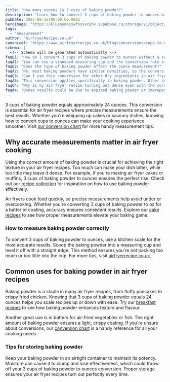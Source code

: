 ```yaml
---
title: "How many ounces is 3 cups of baking powder?"
description: "Learn how to convert 3 cups of baking powder to ounces with our easy guide—perfect for air fryer recipes and precise baking measurements."
pubDate: 2025-08-12T00:00:00.000Z
heroImage: "https://klueoymssxwfnxsvcyhv.supabase.co/storage/v1/object/public/Shmucket/how-many-ounces-is-3-cups-of-baking-powder.webp"
tags:
  - "measurement"
author: "AirFryerRecipe.co.uk"
canonical: "https://www.airfryerrecipe.co.uk/blog/conversions/cups-to-ounces/how-many-ounces-is-3-cups-of-baking-powder"
schema: |
  <!-- Schema will be generated automatically -->
faqQ1: "How do I convert 3 cups of baking powder to ounces without a scale?"
faqA1: "You can use a standard measuring cup and the conversion rate of 1 cup of baking powder equaling 8 ounces. For 3 cups, simply multiply by 8 to get 24 ounces. Level off the cups with a straight edge for accuracy."
faqQ2: "Does the type of baking powder affect the ounce measurement?"
faqA2: "No, most baking powders have similar densities, so the conversion remains consistent. Whether single-acting or double-acting, 3 cups of baking powder will still equal approximately 24 ounces."
faqQ3: "Can I use this conversion for other dry ingredients in air fryer recipes?"
faqA3: "This conversion applies specifically to baking powder. Other dry ingredients like flour or sugar have different densities, so their ounce measurements will vary. Always check a reliable conversion chart for accuracy."
faqQ4: "Why is my air fryer recipe turning out dense even with the correct measurements?"
faqA4: "Dense results could be due to expired baking powder or improper mixing. Ensure your baking powder is fresh and evenly incorporated into the batter. For more troubleshooting tips, visit <a href=https://www.airfryerrecipe.co.uk>airfryerrecipe.co.uk</a>."
---
```

<p>3 cups of baking powder equals approximately 24 ounces. This conversion is essential for air fryer recipes where precise measurements ensure the best results. Whether you're whipping up cakes or savoury dishes, knowing how to convert cups to ounces can make your cooking experience smoother. Visit <a href=https://www.airfryerrecipe.co.uk/air-fryer-conversion-chart>our conversion chart</a> for more handy measurement tips.</p>  

<h2>Why accurate measurements matter in air fryer cooking</h2>  
<p>Using the correct amount of baking powder is crucial for achieving the right texture in your air fryer recipes. Too much can make your dish bitter, while too little may leave it dense. For example, if you're making air fryer cakes or muffins, 3 cups of baking powder to ounces ensures the perfect rise. Check out our <a href=https://www.airfryerrecipe.co.uk/recipes>recipe collection</a> for inspiration on how to use baking powder effectively.</p>  

<p>Air fryers cook food quickly, so precise measurements help avoid under or overcooking. Whether you're converting 3 cups of baking powder to oz for a batter or coating, accuracy ensures consistent results. Explore our <a href=https://www.airfryerrecipe.co.uk/recipe-category/cakes>cake recipes</a> to see how proper measurements elevate your baking game.</p>  

<h3>How to measure baking powder correctly</h3>  
<p>To convert 3 cups of baking powder to ounces, use a kitchen scale for the most accurate results. Scoop the baking powder into a measuring cup and level it off with a straight edge. This method ensures you're not packing too much or too little into the cup. For more tips, visit <a href=https://www.airfryerrecipe.co.uk>airfryerrecipe.co.uk</a>.</p>  

<h2>Common uses for baking powder in air fryer recipes</h2>  
<p>Baking powder is a staple in many air fryer recipes, from fluffy pancakes to crispy fried chicken. Knowing that 3 cups of baking powder equals 24 ounces helps you scale recipes up or down with ease. Try our <a href=https://www.airfryerrecipe.co.uk/recipe-category/breakfast>breakfast recipes</a> to see how baking powder enhances texture and flavour.</p>  

<p>Another great use is in batters for air-fried vegetables or fish. The right amount of baking powder ensures a light, crispy coating. If you're unsure about conversions, our <a href=https://www.airfryerrecipe.co.uk/air-fryer-conversion-chart>conversion chart</a> is a handy reference for all your cooking needs.</p>  

<h3>Tips for storing baking powder</h3>  
<p>Keep your baking powder in an airtight container to maintain its potency. Moisture can cause it to clump and lose effectiveness, which could throw off your 3 cups of baking powder to ounces conversion. Proper storage ensures your air fryer recipes turn out perfectly every time.</p>
